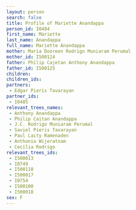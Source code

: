 ```yaml
---
layout: person
search: false
title: Profile of Mariette Anandappa
person_id: I0484
first_name: Mariette
last_name: Anandappa
full_name: Mariette Anandappa
mother: Maria Dooreen Rodrigo Muniaram Perumal
mother_id: I500124
father: Philip Cajetan Anthony Anandappa
father_id: I500125
children:
children_ids:
partners:
 - Edgar Pieris Tavarayan
partner_ids:
 - I0485
relevant_trees_names:
 - Anthony Anandappa
 - Philip Caitan Anandappa
 - J.C. Rodrigo Muniaram Perumal
 - Saviel Pieris Tavarayan
 - Paul Laity Ramenaden
 - Anthonia Wijeratnam
 - Cecilia Rodrigo
relevant_trees_ids:
 - I500013
 - I0749
 - I500110
 - I500017
 - I0754
 - I500100
 - I500018
sex: F
---
```


